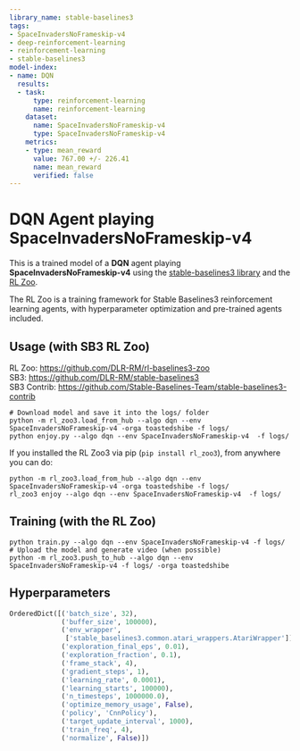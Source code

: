 ```yaml
---
library_name: stable-baselines3
tags:
- SpaceInvadersNoFrameskip-v4
- deep-reinforcement-learning
- reinforcement-learning
- stable-baselines3
model-index:
- name: DQN
  results:
  - task:
      type: reinforcement-learning
      name: reinforcement-learning
    dataset:
      name: SpaceInvadersNoFrameskip-v4
      type: SpaceInvadersNoFrameskip-v4
    metrics:
    - type: mean_reward
      value: 767.00 +/- 226.41
      name: mean_reward
      verified: false
---
```


# **DQN** Agent playing **SpaceInvadersNoFrameskip-v4**
This is a trained model of a **DQN** agent playing **SpaceInvadersNoFrameskip-v4**
using the [stable-baselines3 library](https://github.com/DLR-RM/stable-baselines3)
and the [RL Zoo](https://github.com/DLR-RM/rl-baselines3-zoo).

The RL Zoo is a training framework for Stable Baselines3
reinforcement learning agents,
with hyperparameter optimization and pre-trained agents included.

## Usage (with SB3 RL Zoo)

RL Zoo: https://github.com/DLR-RM/rl-baselines3-zoo<br/>
SB3: https://github.com/DLR-RM/stable-baselines3<br/>
SB3 Contrib: https://github.com/Stable-Baselines-Team/stable-baselines3-contrib

```
# Download model and save it into the logs/ folder
python -m rl_zoo3.load_from_hub --algo dqn --env SpaceInvadersNoFrameskip-v4 -orga toastedshibe -f logs/
python enjoy.py --algo dqn --env SpaceInvadersNoFrameskip-v4  -f logs/
```

If you installed the RL Zoo3 via pip (`pip install rl_zoo3`), from anywhere you can do:
```
python -m rl_zoo3.load_from_hub --algo dqn --env SpaceInvadersNoFrameskip-v4 -orga toastedshibe -f logs/
rl_zoo3 enjoy --algo dqn --env SpaceInvadersNoFrameskip-v4  -f logs/
```

## Training (with the RL Zoo)
```
python train.py --algo dqn --env SpaceInvadersNoFrameskip-v4 -f logs/
# Upload the model and generate video (when possible)
python -m rl_zoo3.push_to_hub --algo dqn --env SpaceInvadersNoFrameskip-v4 -f logs/ -orga toastedshibe
```

## Hyperparameters
```python
OrderedDict([('batch_size', 32),
             ('buffer_size', 100000),
             ('env_wrapper',
              ['stable_baselines3.common.atari_wrappers.AtariWrapper']),
             ('exploration_final_eps', 0.01),
             ('exploration_fraction', 0.1),
             ('frame_stack', 4),
             ('gradient_steps', 1),
             ('learning_rate', 0.0001),
             ('learning_starts', 100000),
             ('n_timesteps', 1000000.0),
             ('optimize_memory_usage', False),
             ('policy', 'CnnPolicy'),
             ('target_update_interval', 1000),
             ('train_freq', 4),
             ('normalize', False)])
```
